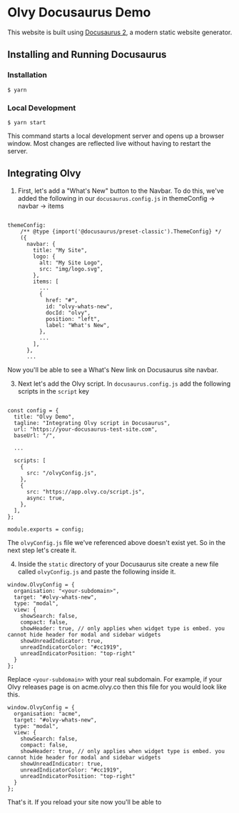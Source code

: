 # Olvy Docusaurus Demo

This website is built using [Docusaurus 2](https://docusaurus.io/), a modern static website generator.

## Installing and Running Docusaurus

### Installation

```
$ yarn
```

### Local Development

```
$ yarn start
```

This command starts a local development server and opens up a browser window. Most changes are reflected live without having to restart the server.

## Integrating Olvy

1. First, let's add a "What's New" button to the Navbar. To do this, we've added the following in our `docusaurus.config.js` in themeConfig -> navbar -> items

```

themeConfig:
    /** @type {import('@docusaurus/preset-classic').ThemeConfig} */
    ({
      navbar: {
        title: "My Site",
        logo: {
          alt: "My Site Logo",
          src: "img/logo.svg",
        },
        items: [
          ...
          {
            href: "#",
            id: "olvy-whats-new",
            docId: "olvy",
            position: "left",
            label: "What's New",
          },
          ...
        ],
      },
      ...

```

Now you'll be able to see a What's New link on Docusaurus site navbar.

3. Next let's add the Olvy script. In `docusaurus.config.js` add the following scripts in the `script` key

```

const config = {
  title: "Olvy Demo",
  tagline: "Integrating Olvy script in Docusaurus",
  url: "https://your-docusaurus-test-site.com",
  baseUrl: "/",

  ...

  scripts: [
    {
      src: "/olvyConfig.js",
    },
    {
      src: "https://app.olvy.co/script.js",
      async: true,
    },
  ],
};

module.exports = config;

```

The `olvyConfig.js` file we've referenced above doesn't exist yet. So in the next step let's create it.

4. Inside the `static` directory of your Docusaurus site create a new file called `olvyConfig.js` and paste the following inside it.

```
window.OlvyConfig = {
  organisation: "<your-subdomain>",
  target: "#olvy-whats-new",
  type: "modal",
  view: {
    showSearch: false,
    compact: false,
    showHeader: true, // only applies when widget type is embed. you cannot hide header for modal and sidebar widgets
    showUnreadIndicator: true,
    unreadIndicatorColor: "#cc1919",
    unreadIndicatorPosition: "top-right"
  }
};
```

Replace `<your-subdomain>` with your real subdomain. For example, if your Olvy releases page is on acme.olvy.co then this file for you would look like this.

```
window.OlvyConfig = {
  organisation: "acme",
  target: "#olvy-whats-new",
  type: "modal",
  view: {
    showSearch: false,
    compact: false,
    showHeader: true, // only applies when widget type is embed. you cannot hide header for modal and sidebar widgets
    showUnreadIndicator: true,
    unreadIndicatorColor: "#cc1919",
    unreadIndicatorPosition: "top-right"
  }
};
```

That's it. If you reload your site now you'll be able to
